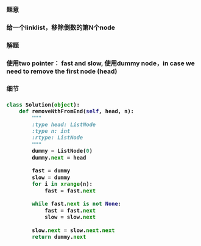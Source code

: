 


<h3>题意<h3>
<p>给一个linklist，移除倒数的第N个node<p>



<h3>解题<h3>
<p>使用two pointer： fast and slow, 使用dummy node，in case we need to remove the first node (head)<p>



<h3>细节<h3>
<p><p>



```python
class Solution(object):
    def removeNthFromEnd(self, head, n):
        """
        :type head: ListNode
        :type n: int
        :rtype: ListNode
        """
        dummy = ListNode(0)
        dummy.next = head
        
        fast = dummy
        slow = dummy
        for i in xrange(n):
            fast = fast.next
        
        while fast.next is not None:
            fast = fast.next
            slow = slow.next
        
        slow.next = slow.next.next
        return dummy.next
```
